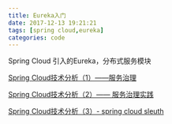 ```yaml
---
title: Eureka入门
date: 2017-12-13 19:21:21
tags: [spring cloud,eureka]
categories: code
---
```




Spring Cloud 引入的Eureka，分布式服务模块

[Spring Cloud技术分析（1）——服务治理](http://tech.lede.com/2017/03/15/rd/server/SpringCloud1/)

[Spring Cloud技术分析（2）—— 服务治理实践](http://tech.lede.com/2017/03/29/rd/server/SpringCloud1C/)

[Spring Cloud技术分析（3）- spring cloud sleuth](http://tech.lede.com/2017/04/19/rd/server/SpringCloudSleuth/)



